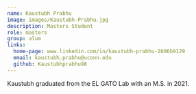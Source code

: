```yaml
---
name: Kaustubh Prabhu
image: images/Kaustubh-Prabhu.jpg
description: Masters Student
role: masters
group: alum
links:
  home-page: www.linkedin.com/in/kaustubh-prabhu-2606b9129
  email: kaustubh.prabhu@uconn.edu 
  github: Kaustubhprabhu98
---
```


Kaustubh graduated from the EL GATO Lab with an M.S. in 2021.
